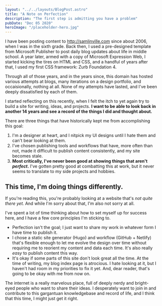 ```yaml
---
layout: "../../layouts/BlogPost.astro"
title: "A Note on Perfection"
description: "The first step is admitting you have a problem"
pubDate: "Dec 05 2020"
heroImage: "/placeholder-hero.jpg"
---
```


I have been posting content to http://samlinville.com since about 2006, when I was in the sixth grade. Back then, I used a pre-designed template from Microsoft Publisher to post daily blog updates about life in middle school. A year later, armed with a copy of Microsoft Expression Web, I started kicking the tires on HTML and CSS, and a handful of years after that, I used my first CSS framework: Zurb Foundation 4.

Through all of those years, and in the years since, this domain has hosted various attempts at blogs, many iterations on a design portfolio, and occaisionally, nothing at all. None of my attempts have lasted, and I've been deeply dissatisfied by each of them.

I started reflecting on this recently, when I felt the itch to yet again try to build a site for writing, ideas, and projects. **I want to be able to look back in another 14 years and see a record of the things I did and thought about.**

There are three things that have historically kept me from accomplishing this goal:

1. I'm a designer at heart, and I nitpick my UI designs until I hate them and can't bear looking at them.
2. I've chosen publishing tools and workflows that have, more often than not, made it difficult to publish content consistently, and my site becomes stale.
3. **Most critically, I've never been good at showing things that aren't _perfect_.** I've gotten pretty good at combatting this at work, but it never seems to translate to my side projects and hobbies.

## This time, I'm doing things differently.
If you're reading this, you're probably looking at a website that's _not quite there yet._ And while I'm sorry about that, I'm also not sorry at all.

I've spent a lot of time thinking about how to set myself up for success here, and I have a few core principles I'm sticking to.

- Perfection isn't the goal; I just want to share my work in whatever form I have time to publish it.
- I chose a static site generator (Hugo) and workflow (GitHub + Netlify) that's flexible enough to let me evolve the design over time without requiring me to reorient my content and data each time. It's also really _easy_ to publish content this way.
- It's okay if some parts of this site don't look great all the time. At the time of writing, my blog index page is atrocious. I hate looking at it, but I haven't had room in my priorities to fix it yet. And, dear reader, that's going to be okay with me from now on.

The internet is a really marvelous place, full of deeply nerdy and bright-eyed people who want to share their ideas. I desperately want to join in and contribute to this gargantuan knowledgebase and record of life, and I think that this time, I might just get it right.